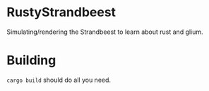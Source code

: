 # RustyStrandbeest
Simulating/rendering the Strandbeest to learn about rust and glium.

# Building
`cargo build` should do all you need.
